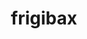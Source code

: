 ---
id: 996
title: frigibax
types: [dragon,ice]
image: https://raw.githubusercontent.com/PokeAPI/sprites/master/sprites/pokemon/996.png
---